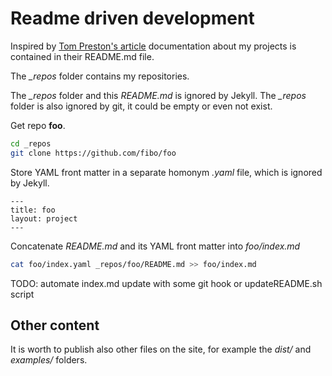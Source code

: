 
# Readme driven development

Inspired by [Tom Preston's article](http://tom.preston-werner.com/2010/08/23/readme-driven-development.html) documentation about my projects is contained in their README.md file.

The *_repos* folder contains my repositories.


The *_repos* folder and this *README.md* is ignored by Jekyll.
The *_repos* folder is also ignored by git, it could be empty or even not exist.

Get repo **foo**.

```bash
cd _repos
git clone https://github.com/fibo/foo
```

Store YAML front matter in a separate homonym *.yaml* file, which is ignored by Jekyll.

```
---
title: foo
layout: project
---
```

Concatenate *README.md* and its YAML front matter into *foo/index.md*

```bash
cat foo/index.yaml _repos/foo/README.md >> foo/index.md
```

TODO: automate index.md update with some git hook or updateREADME.sh script

## Other content

It is worth to publish also other files on the site, for example the *dist/* and *examples/* folders.

